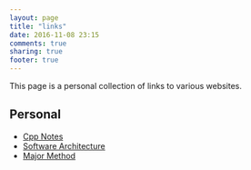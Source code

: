 ```yaml
---
layout: page
title: "links"
date: 2016-11-08 23:15
comments: true
sharing: true
footer: true
---
```


This page is a personal collection of links to various websites.

## Personal
* [Cpp Notes](http://private.gerardcondon.com/cpp/)
* [Software Architecture](http://private.gerardcondon.com/architecture/)
* [Major Method](major-method)